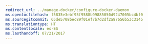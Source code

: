 ```yaml
---
redirect_url: ../manage-docker/configure-docker-daemon
ms.openlocfilehash: f5835e3ebf95f9588b99885050d9247005bc4bf0
ms.sourcegitcommit: 65de5708bec89f01ef7b7d2df2a87656b53c3145
ms.translationtype: HT
ms.contentlocale: es-ES
ms.lasthandoff: 07/21/2017
---
```

